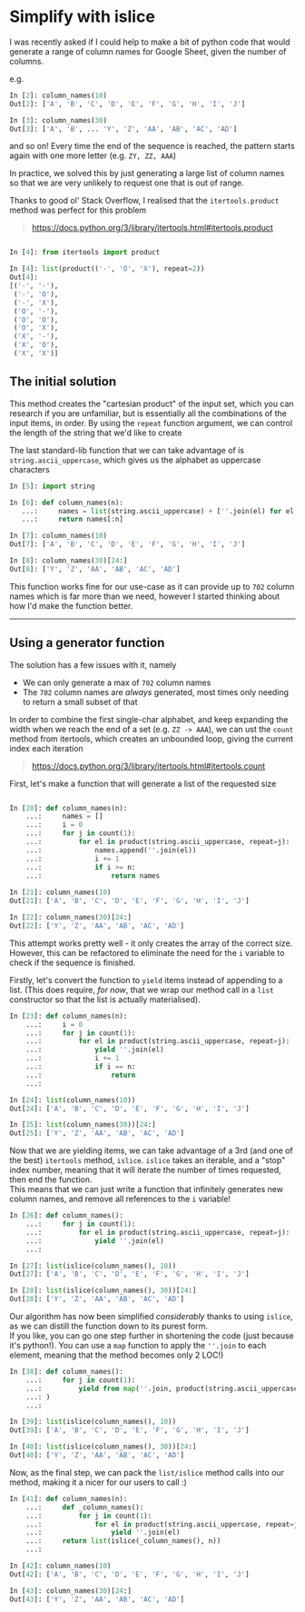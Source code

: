 # Simplify with islice

I was recently asked if I could help to make a bit of python code that would generate a range of column names for Google Sheet, given the number of columns.

e.g.

```python
In [2]: column_names(10)
Out[2]: ['A', 'B', 'C', 'D', 'E', 'F', 'G', 'H', 'I', 'J']

In [3]: column_names(30)
Out[3]: ['A', 'B', ... 'Y', 'Z', 'AA', 'AB', 'AC', 'AD']
```

and so on! Every time the end of the sequence is reached, the pattern starts again with one more letter (e.g. `ZY, ZZ, AAA`)

In practice, we solved this by just generating a large list of column names so that we are very unlikely to request one that is out of range.

Thanks to good ol' Stack Overflow, I realised that the `itertools.product` method was perfect for this problem
> https://docs.python.org/3/library/itertools.html#itertools.product

```python

In [4]: from itertools import product

In [4]: list(product(('-', 'O', 'X'), repeat=2))
Out[4]:
[('-', '-'),
 ('-', 'O'),
 ('-', 'X'),
 ('O', '-'),
 ('O', 'O'),
 ('O', 'X'),
 ('X', '-'),
 ('X', 'O'),
 ('X', 'X')]
```

## The initial solution

This method creates the "cartesian product" of the input set, which you can research if you are unfamiliar, but is essentially all the combinations of the input items, in order.
By using the `repeat` function argument, we can control the length of the string that we'd like to create  

The last standard-lib function that we can take advantage of is `string.ascii_uppercase`, which gives us the alphabet as uppercase characters

```python
In [5]: import string

In [6]: def column_names(n):
   ...:     names = list(string.ascii_uppercase) + [''.join(el) for el in product(string.ascii_uppercase, repeat=2)]
   ...:     return names[:n]

In [7]: column_names(10)
Out[7]: ['A', 'B', 'C', 'D', 'E', 'F', 'G', 'H', 'I', 'J']

In [8]: column_names(30)[24:]
Out[8]: ['Y', 'Z', 'AA', 'AB', 'AC', 'AD']
```

This function works fine for our use-case as it can provide up to `702` column names which is far more than we need, however I started thinking about how I'd make the function better.

---

## Using a generator function

The solution has a few issues with it, namely
- We can only generate a max of `702` column names
- The `702` column names are _always_ generated, most times only needing to return a small subset of that

In order to combine the first single-char alphabet, and keep expanding the width when we reach the end of a set (e.g. `ZZ -> AAA`), we can ust the `count` method from itertools, which creates an unbounded loop, giving the current index each iteration
> https://docs.python.org/3/library/itertools.html#itertools.count

First, let's make a function that will generate a list of the requested size
```python

In [20]: def column_names(n):
    ...:     names = []
    ...:     i = 0
    ...:     for j in count(1):
    ...:         for el in product(string.ascii_uppercase, repeat=j):
    ...:             names.append(''.join(el))
    ...:             i += 1
    ...:             if i >= n:
    ...:                 return names
    
In [21]: column_names(10)
Out[21]: ['A', 'B', 'C', 'D', 'E', 'F', 'G', 'H', 'I', 'J']

In [22]: column_names(30)[24:]
Out[22]: ['Y', 'Z', 'AA', 'AB', 'AC', 'AD']
```

This attempt works pretty well - it only creates the array of the correct size. However, this can be refactored to eliminate the need for the `i` variable to check if the sequence is finished.

Firstly, let's convert the function to `yield` items instead of appending to a list. (This does require, _for now_, that we wrap our method call in a `list` constructor so that the list is actually materialised).

```python
In [23]: def column_names(n):
    ...:     i = 0
    ...:     for j in count(1):
    ...:         for el in product(string.ascii_uppercase, repeat=j):
    ...:             yield ''.join(el)
    ...:             i += 1
    ...:             if i == n:
    ...:                 return
    ...:

In [24]: list(column_names(10))
Out[24]: ['A', 'B', 'C', 'D', 'E', 'F', 'G', 'H', 'I', 'J']

In [25]: list(column_names(30))[24:]
Out[25]: ['Y', 'Z', 'AA', 'AB', 'AC', 'AD']
```

Now that we are yielding items, we can take advantage of a 3rd (and one of the best) `itertools` method, `islice`.
`islice` takes an iterable, and a "stop" index number, meaning that it will iterate the number of times requested, then end the function.   
This means that we can just write a function that infinitely generates new column names, and remove all references to the `i` variable!

```python
In [26]: def column_names():
    ...:     for j in count(1):
    ...:         for el in product(string.ascii_uppercase, repeat=j):
    ...:             yield ''.join(el)
    ...:

In [27]: list(islice(column_names(), 10))
Out[27]: ['A', 'B', 'C', 'D', 'E', 'F', 'G', 'H', 'I', 'J']

In [28]: list(islice(column_names(), 30))[24:]
Out[28]: ['Y', 'Z', 'AA', 'AB', 'AC', 'AD']
```
Our algorithm has now been simplified _considerably_ thanks to using `islice`, as we can distill the function down to its purest form.   
If you like, you can go one step further in shortening the code (just because it's python!). You can use a `map` function to apply the `''.join` to each element, meaning that the method becomes only 2 LOC!)

```python
In [38]: def column_names():
    ...:     for j in count(1):
    ...:         yield from map(''.join, product(string.ascii_uppercase, repeat=j)
    ...: )
    ...:

In [39]: list(islice(column_names(), 10))
Out[39]: ['A', 'B', 'C', 'D', 'E', 'F', 'G', 'H', 'I', 'J']

In [40]: list(islice(column_names(), 30))[24:]
Out[40]: ['Y', 'Z', 'AA', 'AB', 'AC', 'AD']
```

Now, as the final step, we can pack the `list/islice` method calls into our method, making it a nicer for our users to call :)

```python
In [41]: def column_names(n):
    ...:     def _column_names():
    ...:         for j in count(1):
    ...:             for el in product(string.ascii_uppercase, repeat=j):
    ...:                 yield ''.join(el)
    ...:     return list(islice(_column_names(), n))
    ...:

In [42]: column_names(10)
Out[42]: ['A', 'B', 'C', 'D', 'E', 'F', 'G', 'H', 'I', 'J']

In [43]: column_names(30)[24:]
Out[43]: ['Y', 'Z', 'AA', 'AB', 'AC', 'AD']
```